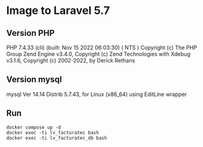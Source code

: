 # Image to Laravel 5.7

## Version PHP
PHP 7.4.33 (cli) (built: Nov 15 2022 06:03:30) ( NTS )
Copyright (c) The PHP Group
Zend Engine v3.4.0, Copyright (c) Zend Technologies
    with Xdebug v3.1.6, Copyright (c) 2002-2022, by Derick Rethans


## Version mysql
mysql  Ver 14.14 Distrib 5.7.43, for Linux (x86_64) using  EditLine wrapper


## Run
```
docker compose up -d
docker exec -ti lv_facturatec bash
docker exec -ti lv_facturatec_db bash
```